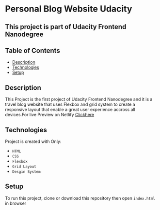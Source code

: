 # Personal Blog Website Udacity

## This project is part of Udacity Frontend Nanodegree
## Table of Contents

* [Description](#Description)
* [Technologies](#Technologies)
* [Setup](#Setup)


## Description

This Project is the first project of Udacity Frontend Nanodegree and it is a travel blog website that uses Flexbox and grid system to create a responsive layout that enable a great user experience accross all devices.For live Preview on Netlify [Clickhere](https://personalblogwebsite.netlify.app/)





## Technologies
Project is created with Only:
* `HTML`
* `CSS`
* `Flexbox`
* `Grid Layout`
* `Desgin System`






## Setup
To run this project, clone or download this repository then open `index.html` in browser



